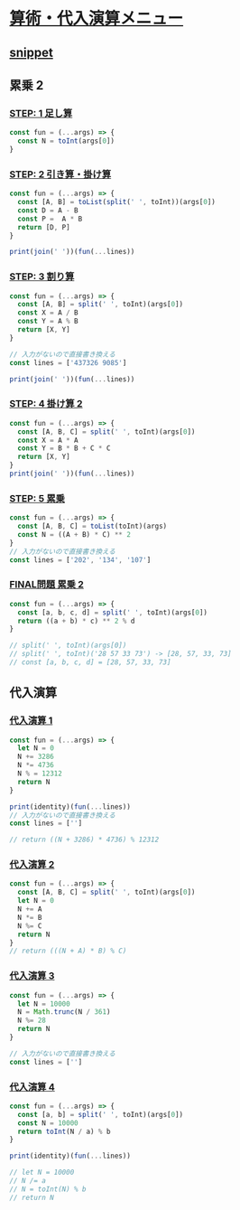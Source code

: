 # [算術・代入演算メニュー](https://paiza.jp/works/mondai/arithmetic_substitution_op/problem_index?language_uid=javascript) 

## [snippet](../../snippet/README.md)


## 累乗 2

### [STEP: 1 足し算](https://paiza.jp/works/mondai/arithmetic_substitution_op/arithmetic_substitution_op__arithmetic_step1/edit?language_uid=javascript)

```js
const fun = (...args) => {
  const N = toInt(args[0])
}
```

### [STEP: 2 引き算・掛け算](https://paiza.jp/works/mondai/arithmetic_substitution_op/arithmetic_substitution_op__arithmetic_step2/edit?language_uid=javascript)

```js
const fun = (...args) => {
  const [A, B] = toList(split(' ', toInt))(args[0])
  const D = A - B
  const P =  A * B
  return [D, P]
}

print(join(' '))(fun(...lines))
```

### [STEP: 3 割り算](https://paiza.jp/works/mondai/arithmetic_substitution_op/arithmetic_substitution_op__arithmetic_step3/edit?language_uid=javascript)

```js
const fun = (...args) => {
  const [A, B] = split(' ', toInt)(args[0])
  const X = A / B
  const Y = A % B
  return [X, Y]
}

// 入力がないので直接書き換える
const lines = ['437326 9085']

print(join(' '))(fun(...lines))
```

### [STEP: 4 掛け算 2](https://paiza.jp/works/mondai/arithmetic_substitution_op/arithmetic_substitution_op__arithmetic_step4/edit?language_uid=javascript)

```js
const fun = (...args) => {
  const [A, B, C] = split(' ', toInt)(args[0])
  const X = A * A
  const Y = B * B + C * C
  return [X, Y]
}
print(join(' '))(fun(...lines))
```

### [STEP: 5 累乗](https://paiza.jp/works/mondai/arithmetic_substitution_op/arithmetic_substitution_op__arithmetic_step5/edit?language_uid=javascript)

```js
const fun = (...args) => {
  const [A, B, C] = toList(toInt)(args)
  const N = ((A + B) * C) ** 2
}
// 入力がないので直接書き換える
const lines = ['202', '134', '107']
```

### [FINAL問題 累乗 2](https://paiza.jp/works/mondai/arithmetic_substitution_op/arithmetic_substitution_op__arithmetic_step6/edit?language_uid=javascript)


```js
const fun = (...args) => {
  const [a, b, c, d] = split(' ', toInt)(args[0])
  return ((a + b) * c) ** 2 % d
}

// split(' ', toInt)(args[0])
// split(' ', toInt)('28 57 33 73') -> [28, 57, 33, 73]
// const [a, b, c, d] = [28, 57, 33, 73]
```

## 代入演算

### [代入演算 1 ](https://paiza.jp/works/mondai/arithmetic_substitution_op/arithmetic_substitution_op__substitution_step1/edit?language_uid=javascript)

```js
const fun = (...args) => {
  let N = 0
  N += 3286
  N *= 4736
  N % = 12312
  return N
}

print(identity)(fun(...lines))
// 入力がないので直接書き換える
const lines = ['']

// return ((N + 3286) * 4736) % 12312
```

### [代入演算 2](https://paiza.jp/works/mondai/arithmetic_substitution_op/arithmetic_substitution_op__substitution_step2/edit?language_uid=javascript) 

```js
const fun = (...args) => {
  const [A, B, C] = split(' ', toInt)(args[0])
  let N = 0
  N += A
  N *= B
  N %= C
  return N
}
// return (((N + A) * B) % C)
```

### [代入演算 3](https://paiza.jp/works/mondai/arithmetic_substitution_op/arithmetic_substitution_op__substitution_step3/edit?language_uid=javascript)

```js
const fun = (...args) => {
  let N = 10000
  N = Math.trunc(N / 361)
  N %= 28
  return N
}

// 入力がないので直接書き換える
const lines = ['']
```

### [代入演算 4](https://paiza.jp/works/mondai/arithmetic_substitution_op/arithmetic_substitution_op__substitution_step4/edit?language_uid=javascript)

```js
const fun = (...args) => {
  const [a, b] = split(' ', toInt)(args[0])
  const N = 10000
  return toInt(N / a) % b
}

print(identity)(fun(...lines))

// let N = 10000
// N /= a
// N = toInt(N) % b
// return N

```